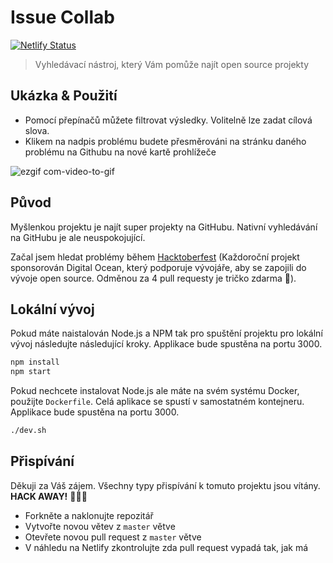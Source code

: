 # Issue Collab

[![Netlify Status](https://api.netlify.com/api/v1/badges/a515d6f7-91ed-4ce2-899a-5958d9600ba8/deploy-status)](https://app.netlify.com/sites/issue-collab/deploys)

> Vyhledávací nástroj, který Vám pomůže najít open source projekty

## Ukázka & Použití

- Pomocí přepínačů můžete filtrovat výsledky. Volitelně lze zadat cílová slova.
- Klikem na nadpis problému budete přesměrováni na stránku daného problému na Githubu na nové kartě prohlížeče  

![ezgif com-video-to-gif](https://user-images.githubusercontent.com/39889198/67807711-ba90b080-fa6b-11e9-9326-c1dface895c2.gif)

## Původ

Myšlenkou projektu je najít super projekty na GitHubu. Nativní vyhledávání na GitHubu je ale neuspokojující. 

Začal jsem hledat problémy během [Hacktoberfest](https://medium.freecodecamp.org/i-just-got-my-free-hacktoberfest-shirt-heres-a-quick-way-you-can-get-yours-fa78d6e24307) (Každoroční projekt sponsorován Digital Ocean, který podporuje vývojáře, aby se zapojili do vývoje open source. Odměnou za 4 pull requesty je tričko zdarma 👕).

## Lokální vývoj

Pokud máte naistalován Node.js a NPM tak pro spuštění projektu pro lokální vývoj následujte
následující kroky. Applikace bude spustěna na portu 3000.

```bash
npm install
npm start
```

Pokud nechcete instalovat Node.js ale máte na svém systému Docker, použijte `Dockerfile`. 
Celá aplikace se spustí v samostatném kontejneru. 
Applikace bude spustěna na portu 3000.

```bash
./dev.sh
```

## Přispívání

Děkuji za Váš zájem. Všechny typy přispívání k tomuto projektu jsou vítány. **HACK AWAY!** 🔨🔨🔨

- Forkněte a naklonujte repozitář
- Vytvořte novou větev z `master` větve
- Otevřete novou pull request z `master` větve
- V náhledu na Netlify zkontrolujte zda pull request vypadá tak, jak má

